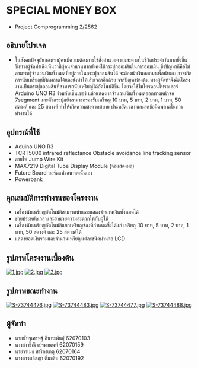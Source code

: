 # SPECIAL MONEY BOX
* Project Comprogramming 2/2562

## อธิบายโปรเจค
* ในสังคมปัจจุบันของเราผู้คนมีความต้องการใช้สิ่งอำนวยความสะดวกในชีวิตประจำวันมากยิ่งขึ้น ซึ่งทางผู้จัดทำเล็งเห็นว่ามีผู้คนจำนวนมากยังคงใช้กระปุกออมสินในการออมเงิน ซึ่งปัญหาก็คือไม่สามารถรู้จำนวนเงินทั้งหมดที่อยู่ภายในกระปุกออมสินได้ จะต้องนำเงินออกมาเพื่อนับเอง อาจเกิดการนับเหรียญที่ผิดพลาดได้และยังทำให้เสียเวลาอีกด้วย จากปัญหาข้างต้น ทางผู้จัดทำจึงคิดโครงงานเป็นกระปุกออมสินที่สามารถนับเหรียญได้อัตโนมัติขึ้น โดยจะใช้ไมโครคอนโทรลเลอร์ Arduino UNO R3 ร่วมกับเซ็นเซอร์ แล้วแสดงผลจำนวนเงินทั้งหมดออกทางหน้าจอ 7segment และตัวกระปุกยังสามารถรองรับเหรียญ 10 บาท, 5 บาท, 2 บาท, 1 บาท, 50 สตางค์ และ 25 สตางค์ ทำให้เกิดความสะดวกสบาย ประหยัดเวลา และลดข้อผิดพลาดในการทำงานได้

## อุปกรณ์ที่ใช้
* Aduino UNO R3
* TCRT5000 infrared reflectance Obstacle avoidance line tracking sensor
* สายไฟ Jump Wire Kit
* MAX7219 Digital Tube Display Module (จอแสดงผล)
* Future Board บอร์ดแห่งอนาคตนั่นเอง
* Powerbank


## คุณสมบัติการทำงานของโครงงาน

* เครื่องนับเหรียญอัตโนมัติสามารถนับและแสดงจำนวนเงินทั้งหมดได้
* ช่วยประหยัดเวลาและอำนวยความสะดวกให้กับผู้ใช้
* เครื่องนับเหรียญอัตโนมัติแยกเหรียญช่องที่กำหนดซึ่งได้แก่ เหรียญ 10 บาท, 5 บาท, 2 บาท, 1 บาท, 50 สตางค์ และ 25 สตางค์ได้
* แสดงยอดเงินรวมและจำนวนเหรียญแต่ละชนิดผ่านจอ LCD

## รูปภาพโครงงานเบื้องต้น
[![1.jpg](https://i.postimg.cc/tT89h4CL/1.jpg)](https://postimg.cc/gXq9pdhD)
[![2.jpg](https://i.postimg.cc/qMsp30f5/2.jpg)](https://postimg.cc/xc1www1v)
[![3.jpg](https://i.postimg.cc/xd4Q21Hc/3.jpg)](https://postimg.cc/1gw20PvQ)
## รูปภาพขณะทำงาน
[![S-73744476.jpg](https://i.postimg.cc/SsgyjfwN/S-73744476.jpg)](https://postimg.cc/YGmcsYrJ)
[![S-73744483.jpg](https://i.postimg.cc/8k3S3cG3/S-73744483.jpg)](https://postimg.cc/XXwmBVpc)
[![S-73744477.jpg](https://i.postimg.cc/nLkxw1VY/S-73744477.jpg)](https://postimg.cc/8Fjx7M6j)
[![S-73744488.jpg](https://i.postimg.cc/NFywFq6p/S-73744488.jpg)](https://postimg.cc/y3zGpGrZ)

## ผู้จัดทำ
* นายนัทฐเศรษฐ์ อินทะพันธุ์ 62070103
* นางสาวริณี เปรมานนท์ 62070159
* นายวรเมธ สาริกาเกตุ 62070164
* นางสาวสลิลญา ติ้มขลิบ 62070192
